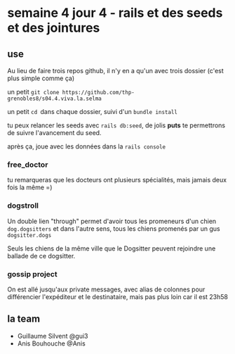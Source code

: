 # semaine 4 jour 4 - rails et des seeds et des jointures

## use

Au lieu de faire trois repos github,
il n'y en a qu'un avec trois dossier
(c'est plus simple comme ça)

un petit `git clone https://github.com/thp-grenobles8/s04.4.viva.la.selma`

un petit `cd `dans chaque dossier, suivi d'un `bundle install`

tu peux relancer les seeds avec `rails db:seed`, de jolis **puts**
te permettrons de suivre l'avancement du seed.

après ça, joue avec les données dans la `rails console`

### free_doctor

tu remarqueras que les docteurs ont plusieurs spécialités,
mais jamais deux fois la même =)

### dogstroll

Un double lien "through" permet d'avoir tous les promeneurs d'un chien
`dog.dogsitters` et dans l'autre sens, tous les chiens promenés par un gus `dogsitter.dogs`

Seuls les chiens de la même ville que le Dogsitter peuvent rejoindre
une ballade de ce dogsitter.

### gossip project

On est allé jusqu'aux private messages,
avec alias de colonnes
pour différencier l'expéditeur et le destinataire,
mais pas plus loin car il est 23h58 

## la team

- Guillaume Silvent @gui3
- Anis Bouhouche @Anis
